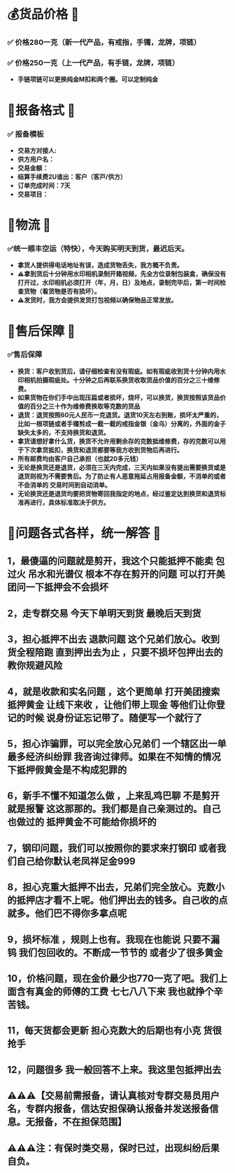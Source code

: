 # 💰货品价格 📖

### ✅ **价格280一克（新一代产品，有戒指，手镯，龙牌，项链）**
### ✅ **价格250一克（上一代产品，有手链，龙牌，项链）**
- **手链项链可以更换纯金M扣和两个圈。可以定制纯金**


# 📜报备格式 📖

### ✅ **报备模板**
- **交易方对接人:**
- **供方用户名：**
- **交易金额：**
- **结算手续费2U谁出：客户（客戸/供方）**
- **订单完成时间：7天**
- **交易项目：**

# 🤝物流 📖

###  **✅统一顺丰空运（特快），今天购买明天到货，最迟后天。**
- **拿货人提供得电话地址有误，造成货物丢失，我方概不负责。**
- **⚠️拿到货后十分钟用水印相机录制开箱视频，先全方位录制包装盒，确保没有打开过，水印相机必须打开（年，月，日）及地点，录制完毕后，第一时间检查货物（看货物是否有损坏）。**
- **⚠️发货时，我方会提供发货打包视频以确保物品正常发放。**

# 🤝售后保障 📖

###  **✅售后保障**
- **换货：客户收到货后，请仔细检查有没有瑕疵。如有瑕疵收到货十分钟内用水印相机拍摄瑕疵处。十分钟之后再联系换货收取货品价值的百分之三十维修费。**
- **如果货物在你们手中出现压扁或者损坏，烧坏，可以换货，换货按照该货品价值的百分之三十作为维修费换取等克数的货品**
- **退货：退货按照60元人民币一克退货。退货10天左右到账，损坏太严重的，比如一根项链或者手镯剪成一截一截的戒指金银（金乌）分离的，外面的金子缺失太多的，不支持换货和退货。**
- **拿货请想好拿什么货，换货不允许用剩余存的克数抵维修费，存的克数可以用于下次拿货抵扣，换货和退货都要等我方收到货物后再进行。**
- **所有邮费均由客户自己承担（也就20多元钱）**
- **无论是换货还是退货，必须在三天内完成，三天内如果没有提出需要换货或是退货则视为不需要售后。为了防止有人恶意拖延占用报备金额，不消单的或者不会消单的 交易时间到自动消单。**
- **无论换货还是退货均要把货物寄回我指定的地点，经过鉴定达到换货和退货标准再进行，具体标准取决于供方。**


# 📜问题各式各样，统一解答 📖

## 1，最傻逼的问题就是剪开，我这个只能抵押不能卖 包过火 吊水和光谱仪 根本不存在剪开的问题 可以打开美团问一下抵押会不会损坏

## 2，走专群交易 今天下单明天到货 最晚后天到货 

## 3，担心抵押不出去 退款问题 这个兄弟们放心。收到货全程陪跑 直到押出去为止 ，只要不损坏包押出去的 教你规避风险 

## 4，就是收款和实名问题 ，这个更简单  打开美团搜索抵押黄金 让线下来收 ，让他们带上现金 等他们让你登记的时候 说身份证忘记带了。随便写一个就行了

## 5，担心诈骗罪，可以完全放心兄弟们 一个辖区出一单 最多经济纠纷罪 我咨询过律师。如果在不知情的情况下抵押假黄金是不构成犯罪的

## 6，新手不懂不知道怎么做 ，上来乱鸡巴聊  不是剪开就是报警 这这那那的。我们都是自己亲测过的。自己也做过的   抵押黄金不可能给你损坏的

## 7，钢印问题，我们可以按照你的要求来打钢印 或者我们自己给你默认老凤祥足金999 

## 8，担心克重大抵押不出去，兄弟们完全放心。克数小的抵押店才看不上呢。他们押出去的钱多。自己收的点就多。他们巴不得你多拿点呢

## 9，损坏标准 ，规则上也有。我现在也能说 只要不漏钨 我们包回收的。不断成一节节的 或者少了很多黄金

## 10，价格问题，现在金价最少也770一克了吧。我们上面含有真金的师傅的工费 七七八八下来 我也就挣个辛苦钱。

## 11，每天货都会更新 担心克数大的后期也有小克 货很抢手 

## 12，问题很多 我一般回答不上来。我这里包抵押出去


## ⚠️⚠️⚠️【交易前需报备，请认真核对专群交易员用户名，专群内报备，信达安担保确认报备并发送报备信息。无报备，不在担保范围】

## ⚠️⚠️⚠️注：有保时类交易，保时已过，出现纠纷后果自负。
